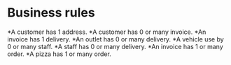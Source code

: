# 	Business rules

*A customer has 1 address.
*A customer has 0 or many invoice.
*An invoice has 1 delivery.
*An outlet has 0 or many delivery.
*A vehicle use by 0 or many staff.
*A staff has 0 or many delivery.
*An invoice has 1 or many order.
*A pizza has 1 or many order.